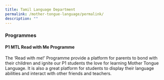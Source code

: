 ```yaml
---
title: Tamil Language Department
permalink: /mother-tongue-language/permalink/
description: ""
---
```

### **Programmes**
#### **P1 MTL Read with Me Programme**

The ‘Read with me!’ Programme provide a platform for parents to bond with their children and ignite our P1 students the love for learning Mother Tongue Language. It is also a great platform for students to display their language abilities and interact with other friends and teachers.

